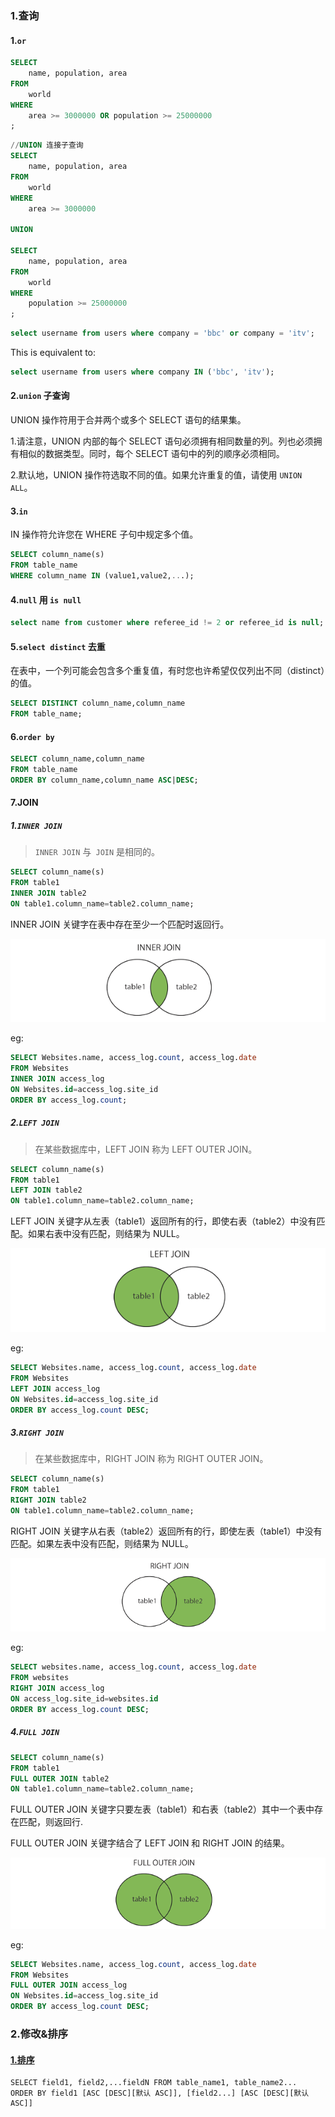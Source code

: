 ### 1.查询

#### 1.`or`

```sql
SELECT
    name, population, area
FROM
    world
WHERE
    area >= 3000000 OR population >= 25000000
;
```

```sql
//UNION 连接子查询
SELECT
    name, population, area
FROM
    world
WHERE
    area >= 3000000

UNION

SELECT
    name, population, area
FROM
    world
WHERE
    population >= 25000000
;
```

```sql
select username from users where company = 'bbc' or company = 'itv';
```

This is equivalent to:

```sql
select username from users where company IN ('bbc', 'itv');
```

#### 2.`union` 子查询

UNION 操作符用于合并两个或多个 SELECT 语句的结果集。

1.请注意，UNION 内部的每个 SELECT 语句必须拥有相同数量的列。列也必须拥有相似的数据类型。同时，每个 SELECT 语句中的列的顺序必须相同。

2.默认地，UNION 操作符选取不同的值。如果允许重复的值，请使用 `UNION ALL`。

[1]: https://stackoverflow.com/questions/13750475/sql-performance-union-vs-or	" SQL Performance UNION vs OR"
[2]: https://www.runoob.com/sql/sql-union.html

#### 3.`in`

IN 操作符允许您在 WHERE 子句中规定多个值。

```sql
SELECT column_name(s)
FROM table_name
WHERE column_name IN (value1,value2,...);
```

#### 4.`null` 用 `is null`

```sql
select name from customer where referee_id != 2 or referee_id is null;
```

#### 5.`select distinct` 去重

在表中，一个列可能会包含多个重复值，有时您也许希望仅仅列出不同（distinct）的值。

```sql
SELECT DISTINCT column_name,column_name
FROM table_name;
```

#### 6.`order by`

```sql
SELECT column_name,column_name
FROM table_name
ORDER BY column_name,column_name ASC|DESC;
```

#### 7.JOIN

##### 1.`INNER JOIN`

> `INNER JOIN` 与` JOIN` 是相同的。

```sql
SELECT column_name(s)
FROM table1
INNER JOIN table2
ON table1.column_name=table2.column_name;
```

INNER JOIN 关键字在表中存在至少一个匹配时返回行。

![image-20220822154322823](../../image/image-20220822154322823.png)

eg:

```sql
SELECT Websites.name, access_log.count, access_log.date
FROM Websites
INNER JOIN access_log
ON Websites.id=access_log.site_id
ORDER BY access_log.count;
```

##### 2.`LEFT JOIN`

> 在某些数据库中，LEFT JOIN 称为 LEFT OUTER JOIN。

```sql
SELECT column_name(s)
FROM table1
LEFT JOIN table2
ON table1.column_name=table2.column_name;
```

LEFT JOIN 关键字从左表（table1）返回所有的行，即使右表（table2）中没有匹配。如果右表中没有匹配，则结果为 NULL。

![image-20220822154854086](../../image/image-20220822154854086.png)



eg:

```sql
SELECT Websites.name, access_log.count, access_log.date
FROM Websites
LEFT JOIN access_log
ON Websites.id=access_log.site_id
ORDER BY access_log.count DESC;
```

##### 3.`RIGHT JOIN`

> 在某些数据库中，RIGHT JOIN 称为 RIGHT OUTER JOIN。

```sql
SELECT column_name(s)
FROM table1
RIGHT JOIN table2
ON table1.column_name=table2.column_name;
```

RIGHT JOIN 关键字从右表（table2）返回所有的行，即使左表（table1）中没有匹配。如果左表中没有匹配，则结果为 NULL。

![image-20220822155841472](../../image/image-20220822155841472.png)

eg:

```sql
SELECT websites.name, access_log.count, access_log.date
FROM websites
RIGHT JOIN access_log
ON access_log.site_id=websites.id
ORDER BY access_log.count DESC;
```

##### 4.`FULL JOIN`

```sql
SELECT column_name(s)
FROM table1
FULL OUTER JOIN table2
ON table1.column_name=table2.column_name;
```

FULL OUTER JOIN 关键字只要左表（table1）和右表（table2）其中一个表中存在匹配，则返回行.

FULL OUTER JOIN 关键字结合了 LEFT JOIN 和 RIGHT JOIN 的结果。

![image-20220822180955190](../../image/image-20220822180955190.png)



eg:

```sql
SELECT Websites.name, access_log.count, access_log.date
FROM Websites
FULL OUTER JOIN access_log
ON Websites.id=access_log.site_id
ORDER BY access_log.count DESC;
```



### 2.修改&排序

#### [1.排序](https://www.runoob.com/mysql/mysql-order-by.html)

```mysql
SELECT field1, field2,...fieldN FROM table_name1, table_name2...
ORDER BY field1 [ASC [DESC][默认 ASC]], [field2...] [ASC [DESC][默认 ASC]]
```









































